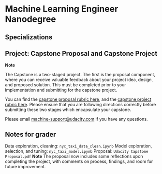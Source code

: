 # Machine Learning Engineer Nanodegree
## Specializations
## Project: Capstone Proposal and Capstone Project

**Note**

The Capstone is a two-staged project. The first is the proposal component, where you can receive valuable feedback about your project idea, design, and proposed solution. This must be completed prior to your implementation and submitting for the capstone project. 

You can find the [capstone proposal rubric here](https://review.udacity.com/#!/rubrics/410/view), and the [capstone project rubric here](https://review.udacity.com/#!/rubrics/108/view). Please ensure that you are following directions correctly before submitting these two stages which encapsulate your capstone.

Please email [machine-support@udacity.com](mailto:machine-support@udacity.com) if you have any questions.





## Notes for grader

Data exploration, cleaning: ```nyc_taxi_data_clean.ipynb```
Model exploration, selection, and tuning: ```nyc_taxi_model.ipynb```
Proposal: ```Udacity Capstone Proposal.pdf```
**Note** The proposal now includes some reflections upon completing the project, with comments on process, findings, and room for future improvement.
